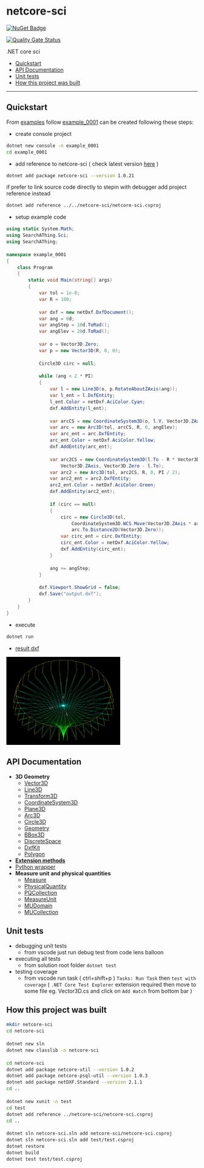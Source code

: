 # netcore-sci

[![NuGet Badge](https://buildstats.info/nuget/netcore-sci)](https://www.nuget.org/packages/netcore-sci/)

[![Quality Gate Status](https://sonarcloud.io/api/project_badges/measure?project=devel0_netcore-sci&metric=alert_status)](https://sonarcloud.io/dashboard?id=devel0_netcore-sci)

.NET core sci

- [Quickstart](#quickstart)
- [API Documentation](#api-documentation)
- [Unit tests](#unit-tests)
- [How this project was built](#how-this-project-was-built)

<hr/>

## Quickstart

From [examples](examples) follow [example_0001](examples/example_0001) can be created following these steps:

- create console project

```sh
dotnet new console -n example_0001
cd example_0001
```

- add reference to netcore-sci ( check latest version [here](https://www.nuget.org/packages/netcore-sci/) )

```sh
dotnet add package netcore-sci --version 1.0.21
```

if prefer to link source code directly to stepin with debugger add project reference instead

```sh
dotnet add reference ../../netcore-sci/netcore-sci.csproj
```

- setup example code

```csharp
using static System.Math;
using SearchAThing.Sci;
using SearchAThing;

namespace example_0001
{
    class Program
    {
        static void Main(string[] args)
        {
            var tol = 1e-8;
            var R = 100;

            var dxf = new netDxf.DxfDocument();
            var ang = 0d;
            var angStep = 10d.ToRad();
            var angElev = 20d.ToRad();

            var o = Vector3D.Zero;
            var p = new Vector3D(R, 0, 0);

            Circle3D circ = null;

            while (ang < 2 * PI)
            {
                var l = new Line3D(o, p.RotateAboutZAxis(ang));
                var l_ent = l.DxfEntity;
                l_ent.Color = netDxf.AciColor.Cyan;
                dxf.AddEntity(l_ent);

                var arcCS = new CoordinateSystem3D(o, l.V, Vector3D.ZAxis);
                var arc = new Arc3D(tol, arcCS, R, 0, angElev);
                var arc_ent = arc.DxfEntity;
                arc_ent.Color = netDxf.AciColor.Yellow;
                dxf.AddEntity(arc_ent);

                var arc2CS = new CoordinateSystem3D(l.To - R * Vector3D.ZAxis,
                    Vector3D.ZAxis, Vector3D.Zero - l.To);
                var arc2 = new Arc3D(tol, arc2CS, R, 0, PI / 2);
                var arc2_ent = arc2.DxfEntity;
                arc2_ent.Color = netDxf.AciColor.Green;
                dxf.AddEntity(arc2_ent);

                if (circ == null)
                {
                    circ = new Circle3D(tol,
                        CoordinateSystem3D.WCS.Move(Vector3D.ZAxis * arc.To.Z),
                        arc.To.Distance2D(Vector3D.Zero));
                    var circ_ent = circ.DxfEntity;
                    circ_ent.Color = netDxf.AciColor.Yellow;
                    dxf.AddEntity(circ_ent);
                }

                ang += angStep;
            }

            dxf.Viewport.ShowGrid = false;
            dxf.Save("output.dxf");
        }
    }
}
```

- execute

```sh
dotnet run
```

- [result dxf](examples/example_0001/output.dxf)

<img src="examples/example_0001/output.png" width=300>

## API Documentation

- **3D Geometry**
  - [Vector3D](doc/api/Sci/Vector3D.md)
  - [Line3D](doc/api/Sci/Line3D.md)  
  - [Transform3D](doc/api/Sci/Transform3D.md)  
  - [CoordinateSystem3D](doc/api/Sci/CoordinateSystem3D.md)
  - [Plane3D](doc/api/Sci/Plane3D.md)
  - [Arc3D](doc/api/Sci/Arc3D.md)
  - [Circle3D](doc/api/Sci/Circle3D.md)
  - [Geometry](doc/api/Sci/Geometry.md)
  - [BBox3D](doc/api/Sci/BBox3D.md)  
  - [DiscreteSpace](doc/api/Sci/DiscreteSpace-1.md)
  - [DxfKit](doc/api/Sci/DxfKit.md)
  - [Polygon](doc/api/Sci/Polygon.md)
- [**Extension methods**](doc/api/SciExt.md)
- [Python wrapper](doc/api/PythonPipe.md)
- **Measure unit and physical quantities**
  - [Measure](doc/api/Sci/Measure.md)
  - [PhysicalQuantity](doc/api/Sci/PhysicalQuantity.md)
  - [PQCollection](doc/api/Sci/PQCollection.md)
  - [MeasureUnit](doc/api/Sci/MeasureUnit.md)
  - [MUDomain](doc/api/Sci/MUDomain.md)
  - [MUCollection](doc/api/Sci/MUCollection.md)

## Unit tests

- debugging unit tests
  - from vscode just run debug test from code lens balloon
- executing all tests
  - from solution root folder `dotnet test`
- testing coverage
  - from vscode run task ( ctrl+shift+p ) `Tasks: Run Task` then `test with coverage` ( `.NET Core Test Explorer` extension required then move to some file eg. Vector3D.cs and click on `Add Watch` from bottom bar )

## How this project was built

```sh
mkdir netcore-sci
cd netcore-sci

dotnet new sln
dotnet new classlib -n netcore-sci

cd netcore-sci
dotnet add package netcore-util --version 1.0.2
dotnet add package netcore-psql-util --version 1.0.3
dotnet add package netDXF.Standard --version 2.1.1
cd ..

dotnet new xunit -n test
cd test
dotnet add reference ../netcore-sci/netcore-sci.csproj
cd ..

dotnet sln netcore-sci.sln add netcore-sci/netcore-sci.csproj
dotnet sln netcore-sci.sln add test/test.csproj
dotnet restore
dotnet build
dotnet test test/test.csproj
```
